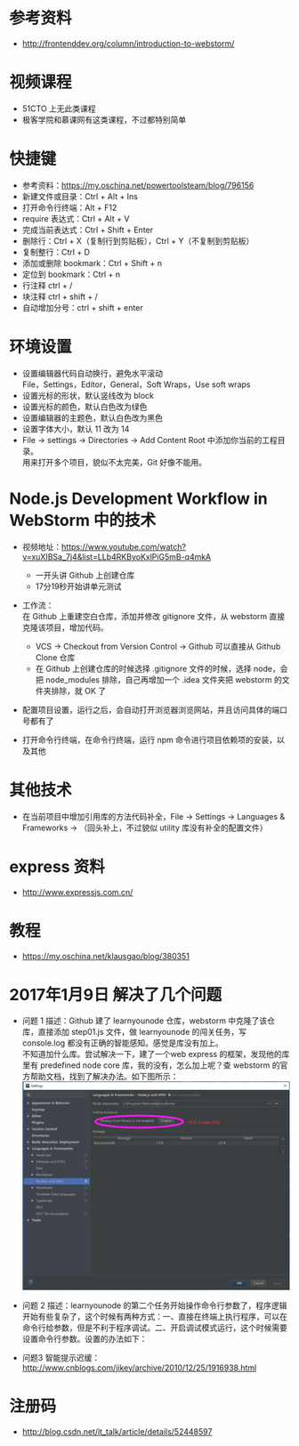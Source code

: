 # 参考资料

- http://frontenddev.org/column/introduction-to-webstorm/

# 视频课程

- 51CTO 上无此类课程  
- 极客学院和慕课网有这类课程，不过都特别简单  

# 快捷键

- 参考资料：https://my.oschina.net/powertoolsteam/blog/796156  
- 新建文件或目录：Ctrl + Alt + Ins  
- 打开命令行终端：Alt + F12  
- require 表达式：Ctrl + Alt + V  
- 完成当前表达式：Ctrl + Shift + Enter  
- 删除行：Ctrl + X（复制行到剪贴板），Ctrl + Y（不复制到剪贴板）  
- 复制整行：Ctrl + D  
- 添加或删除 bookmark：Ctrl + Shift + n  
- 定位到 bookmark：Ctrl + n  
- 行注释 ctrl + /
- 块注释 ctrl + shift + /
- 自动增加分号：ctrl + shift + enter

# 环境设置

- 设置编辑器代码自动换行，避免水平滚动  
  File，Settings，Editor，General，Soft Wraps，Use soft wraps  
- 设置光标的形状，默认竖线改为 block  
- 设置光标的颜色，默认白色改为绿色  
- 设置编辑器的主题色，默认白色改为黑色  
- 设置字体大小，默认 11 改为 14  
- File -> settings -> Directories -> Add Content Root 中添加你当前的工程目录。  
  用来打开多个项目，貌似不太完美，Git 好像不能用。

# Node.js Development Workflow in WebStorm  中的技术

- 视频地址：https://www.youtube.com/watch?v=xuXIBSa_7j4&list=LLb4RKByoKxlPiG5mB-q4mkA  
  - 一开头讲 Github 上创建仓库  
  - 17分19秒开始讲单元测试  
  
- 工作流：  
  在 Github 上重建空白仓库，添加并修改 gitignore 文件，从 webstorm 直接克隆该项目，增加代码。  
  - VCS ->  Checkout from Version Control -> Github 可以直接从 Github Clone 仓库  
  - 在 Github 上创建仓库的时候选择 .gitignore 文件的时候，选择 node，会把 node_modules 排除，自己再增加一个 .idea 文件夹把 webstorm 的文件夹排除，就 OK 了  
- 配置项目设置，运行之后，会自动打开浏览器浏览网站，并且访问具体的端口号都有了  
- 打开命令行终端，在命令行终端，运行 npm 命令进行项目依赖项的安装，以及其他  

# 其他技术

- 在当前项目中增加引用库的方法代码补全，File -> Settings -> Languages & Frameworks -> （回头补上，不过貌似 utility 库没有补全的配置文件）  

# express 资料

- http://www.expressjs.com.cn/  

# 教程

- https://my.oschina.net/klausgao/blog/380351  

# 2017年1月9日 解决了几个问题

- 问题 1 描述：Github 建了 learnyounode 仓库，webstorm 中克隆了该仓库，直接添加 step01.js 文件，做 learnyounode 的闯关任务，写 console.log 都没有正确的智能感知。感觉是库没有加上。  
  不知道加什么库。尝试解决一下，建了一个web express 的框架，发现他的库里有 predefined node core 库，我的没有，怎么加上呢？查 webstorm 的官方帮助文档，找到了解决办法。如下图所示：  
  ![](images/webstorm01.png)
  
- 问题 2 描述：learnyounode 的第二个任务开始操作命令行参数了，程序逻辑开始有些复杂了，这个时候有两种方式：一、直接在终端上执行程序，可以在命令行给参数，但是不利于程序调试。二、开启调试模式运行，这个时候需要设置命令行参数。设置的办法如下：  

- 问题3 智能提示迟缓：http://www.cnblogs.com/jikey/archive/2010/12/25/1916938.html
# 注册码

- http://blog.csdn.net/it_talk/article/details/52448597
